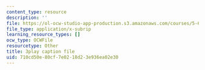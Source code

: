 ```yaml
---
content_type: resource
description: ''
file: https://ol-ocw-studio-app-production.s3.amazonaws.com/courses/5-61-physical-chemistry-fall-2017/710cd50e80cf7e0218d23e936ea02e30_IZ405_YLKJQ.srt
file_type: application/x-subrip
learning_resource_types: []
ocw_type: OCWFile
resourcetype: Other
title: 3play caption file
uid: 710cd50e-80cf-7e02-18d2-3e936ea02e30
---
```

